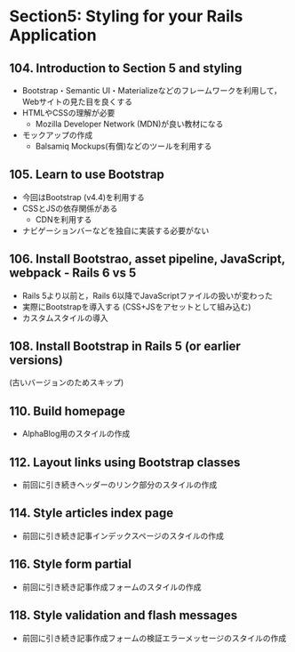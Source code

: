 # Section5: Styling for your Rails Application

## 104. Introduction to Section 5 and styling

- Bootstrap・Semantic UI・Materializeなどのフレームワークを利用して，Webサイトの見た目を良くする
- HTMLやCSSの理解が必要
  - Mozilla Developer Network (MDN)が良い教材になる
- モックアップの作成
  - Balsamiq Mockups(有償)などのツールを利用する

## 105. Learn to use Bootstrap

- 今回はBootstrap (v4.4)を利用する
- CSSとJSの依存関係がある
  - CDNを利用する
- ナビゲーションバーなどを独自に実装する必要がない

## 106. Install Bootstrao, asset pipeline, JavaScript, webpack - Rails 6 vs 5

- Rails 5より以前と，Rails 6以降でJavaScriptファイルの扱いが変わった
- 実際にBootstrapを導入する (CSS+JSをアセットとして組み込む)
- カスタムスタイルの導入

## 108. Install Bootstrap in Rails 5 (or earlier versions)

(古いバージョンのためスキップ)

## 110. Build homepage

- AlphaBlog用のスタイルの作成

## 112. Layout links using Bootstrap classes

- 前回に引き続きヘッダーのリンク部分のスタイルの作成

## 114. Style articles index page

- 前回に引き続き記事インデックスページのスタイルの作成

## 116. Style form partial

- 前回に引き続き記事作成フォームのスタイルの作成

## 118. Style validation and flash messages

- 前回に引き続き記事作成フォームの検証エラーメッセージのスタイルの作成
